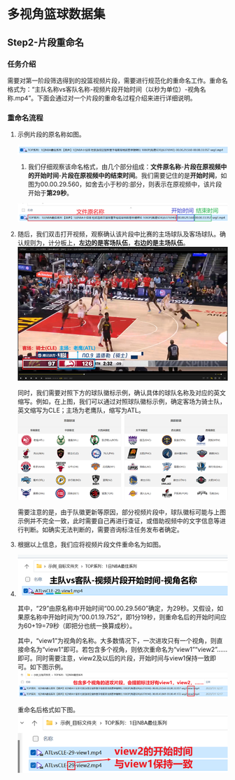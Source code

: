 # 多视角篮球数据集

## Step2-片段重命名

### 任务介绍

需要对第一阶段筛选得到的投篮视频片段，需要进行规范化的重命名工作。重命名格式为：“主队名称vs客队名称-视频片段开始时间（以秒为单位）-视角名称.mp4”。下面会通过对一个片段的重命名过程介绍来进行详细说明。

### 重命名流程

1. 示例片段的原名称如图。

   ![image-20230721101541261](./assets/image-20230721101541261-1689905742226-1.png)

   1. 我们仔细观察该命名格式，由几个部分组成：**文件原名称**-**片段在原视频中的开始时间**-**片段在原视频中的结束时间**。我们需要记住的是**开始时间**，如图为00.00.29.560，如舍去小于秒的:部分，则表示在原视频中，该片段开始于**第29秒**。

   ![image-20230721102143319](./assets/image-20230721102143319.png)

2. 随后，我们双击打开视频，观察确认该片段中比赛的主场球队及客场球队。确认规则为，计分板上，**左边的是客场队伍**，**右边的是主场队伍**。
   ![image-20230721102253838](./assets/image-20230721102253838.png)

   同时，我们需要对照下方的球队徽标示例，确认具体的球队名称及对应的英文缩写。例如，在上图，我们可以通过对照球队徽标示例，确定客场为骑士队，英文缩写为CLE；主场为老鹰队，缩写为ATL。
   ![image-20230721102437090](./assets/image-20230721102437090.png)

   需要注意的是，由于队徽更新等原因，部分视频片段中，球队徽标可能与上图示例并不完全一致，此时需要自己再进行查证，或借助视频中的文字信息等进行判断。如确实无法判断的，需要咨询标注任务发布者确定。

3. 根据以上信息，我们应将视频片段文件重命名为如图。
4. ![image-20230721102738862](./assets/image-20230721102738862.png)

   其中，“29”由原名称中开始时间“00.00.29.560”确定，为29秒。又假设，如果原名称中开始时间为“00.01.19.752”，即1分19秒，则重命名后的开始时间应为60+19=79秒（即把分也统一换算成秒）。

   其中，“view1”为视角的名称。大多数情况下，一次进攻只有一个视角，则直接命名为“view1”即可。若包含多个视角，则依次重命名为“view1”“view2”……即可。同时需要注意，view2及以后的片段，开始时间与view1保持一致即可。如下图示例。
   ![image-20230721102815728](./assets/image-20230721102815728.png)

   重命名后格式如下图。
   ![image-20230721102835955](./assets/image-20230721102835955.png)
